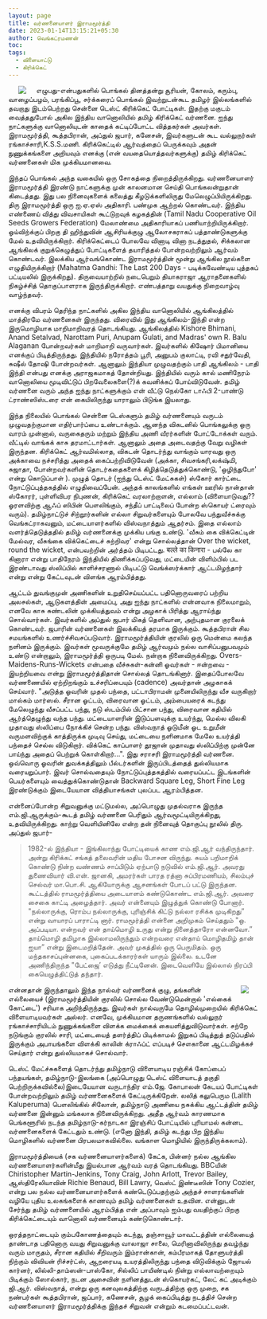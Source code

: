 ```yaml
---
layout: page
title: வர்ணனையாளர் இராமமூர்த்தி 
date: 2023-01-14T13:15:21+05:30
author: வெங்கட்ரமணன்
toc:
tags:
  - விளையாட்டு
  - கிரிக்கெட்
---
```


<img clear="none" align="left" hspace="20" src="/images/v_ramamurthy.jpg" > எழுபது-என்பதுகளில் பொங்கல் தினத்தன்று சூரியன், கோலம், கரும்பு, வாழைப்பழம், பரங்கிப்பூ, சர்க்கரைப் பொங்கல் இவற்றுடன்கூட தமிழர் இல்லங்களில் தவறாது இடம்பெற்றது சென்னை டெஸ்ட் கிரிக்கெட் போட்டிகள். இதற்கு மகுடம் வைத்ததுபோல் அகில இந்திய வானொலியில் தமிழ் கிரிக்கெட் வர்ணனை. ஐந்து நாட்களுக்கு வானொலியுடன் காதைக் கட்டிப்போட்ட வித்தகர்கள் அவர்கள். இராமமூர்த்தி, கூத்தபிரான், அப்துல் ஜபார், கனேசன், இவர்களுடன் கூட வல்லுநர்கள் ரங்காச்சாரி,K.S.S.மணி.  கிரிக்கெட்டில் ஆர்வத்தைப் பெருக்கவும் அதன் நுணுக்கங்களை அறியவும் எனக்கு (என் வயதையொத்தவர்களுக்கு) தமிழ் கிரிக்கெட் வர்ணனைகள் மிக முக்கியமானவை. 

இந்தப் பொங்கல் அந்த வகையில் ஒரு சோகத்தை நிறைத்திருக்கிறது. வர்ணனையாளர் இராமமூர்த்தி இரண்டு நாட்களுக்கு முன் காலனமான செய்தி பொங்கலன்றுதான் கிடைத்தது. இது பல நினைவுகளைக் கலைத்து கீழடுக்களிலிருது மேலெழுப்பியிருக்கிறது. திரு இராமமூர்த்தி ஒரு ஐ.ஏ.ஏஸ் அதிகாரி. பண்முக ஆற்றல் கொண்டவர். இந்திய எண்ணைய் வித்து விவசாயிகள் கூட்டுறவுக் கழகத்தின் (Tamil Nadu Cooperative Oil Seeds Growers Federation) மேலாண்மை அதிகாரியாகப் பணியாற்றியிருக்கிறார். ஓய்விற்க்குப் பிறகு தி ஹிந்துவின் ஆசிரியக்குழு ஆலோசகராகப் பத்தாண்டுகளுக்கு மேல் உதவியிருக்கிறார். கிரிக்கெட்டைப் போலவே வினாடி வினா நடத்துதல், சிக்கலான ஆங்கிலக் குறுக்கெழுத்துப் போட்டிகளைத் தயாரித்தல் போன்றவற்றிலும் ஆர்வம் கொண்டவர். இலக்கிய ஆர்வங்கொண்ட இராமமூர்த்தின் மூன்று ஆங்கில நூல்களை எழுதியிருக்கிறார் (Mahatma Gandhi: The Last 200 Days - படிக்கவேண்டிய புத்தகப் பட்டியலில் இருக்கிறது). திருவையாற்றில் நடைபெறும் தியாகராஜா ஆராதனைகளில் நிகழ்ச்சித் தொகுப்பாளராக இருந்திருக்கிறார்.  எண்பத்தாறு வயதுக்கு நிறைவாழ்வு வாழ்ந்தவர். 

எனக்கு விபரம் தெரிந்த நாட்களில் அகில இந்திய வானொலியில் ஆங்கிலத்தில் மாத்திரமே வர்ணனைகள் இருந்தது. விரைவில் இது ஆங்கிலம்-இந்தி என்ற இருமொழியாக மாறிமாறிவரத் தொடங்கியது. ஆங்கிலத்தில் Kishore Bhimani, Anand Setalvad, Narottam Puri, Anupam Gulati, and Madras' own R. Balu Alaganan போன்றவர்கள் மாறிமாறி வருவார்கள். இவர்களில் கிஷோர் பிமானியை எனக்குப் பிடித்திருந்தது. இந்தியில் நரோத்தம் பூரி, அனுபம் குலாட்டி, ரவி சதுர்வேதி, சுஷீல் தோஷி போன்றவர்கள். ஆனாலும் இந்தியா முழுவதற்கும் பாதி ஆங்கிலம் - பாதி இந்தி என்பது எனக்கு அராஜகமாகத் தோன்றியது. இந்தியில் வரும் கால் மணிநேரம் வானொலியை மூடிவிட்டுப் பிறவேலைகளை(?)க் கவனிக்கப் போய்விடுவேன். தமிழ் வர்ணனை வரும் அந்த ஐந்து நாட்களுக்கும் என் வீட்டு நெல்கோ டாஃபி 2-பாண்டு ட்ராண்ஸிஸ்டரை என் கையிலிருந்து யாராலும் பிடுங்க இயலாது. 

இந்த நிலையில் பொங்கல் சென்னை டெஸ்களும் தமிழ் வர்ணனையும் வருடம் முழுவதற்குமான எதிர்பார்ப்பை உண்டாக்கும்.  ஆனந்த விகடனில் பொங்கலுக்கு ஒரு வாரம் முன்னால், வருகைதரும் மற்றும் இந்திய அணி வீரர்களின் போட்டோக்கள் வரும். வீட்டில் வாங்கக் காசு தரமாட்டார்கள். ஆனாலும் அதை அடைவதற்கு வேறு வழிகள் இருந்தன. கிரிக்கெட் ஆர்வமில்லாத, விகடன் தொடர்ந்து வாங்கும் யாரவது ஒரு அக்காவை நச்சரித்து அதைக் கைப்பற்றிவிடுவேன் (அக்கா, சிவசங்கரி,லக்‌ஷ்மி, சுஜாதா, போன்றவர்களின் தொடர்கதைகளைக் கிழித்தெடுத்துக்கொண்டு, 'ஒழிந்துபோ' என்று கொடுப்பாள் ).  முழுத் தொடர் (ஐந்து டெஸ்ட் மேட்சுகள்) ஸ்கோர் கார்ட்டை நோட்டுப்புத்தகத்தில் எழுதிவைப்பேன்.  அந்தக் காலங்களில் எங்கள் ஊரில் நான்தான் ஸ்கோரர், புள்ளிவிபர நிபுணன், கிரிக்கெட் வரலாற்றாளன், எல்லாம் (விளையாடுவது?? ஓரளவிற்கு ஆஃப் ஸிபின் பௌலிங்கும், சந்தீப் பாட்டிலைப் போன்ற ஸ்கொயர் ட்ரைவும் வரும்).  தமிழ்நாட்டுச் சிற்றூர்களின் எல்லா சிறுவர்களையும் போலவே பந்துவீச்சுக்கு வெங்கட்ராகவனும், மட்டையாளர்களில் விஸ்வநாத்தும் ஆதர்சம்.  இதை எல்லாம் வளர்த்தெடுத்ததில் தமிழ் வர்ணனைக்கு முக்கிய பங்கு உண்டு.  'வீசும் கை விக்கெட்டின் மேல்வர, வீசுங்கை விக்கெட்டைச் சுற்றிவர' என்று சொல்லத்தான் Over the wicket, round the wicket, என்பவற்றின் அர்த்தம் பிடிபட்டது. बल्ले का किनारा - பல்லே கா கினாரா என்று பாதிநேரம் இந்தியில் திணிக்கப்படுவது, மட்டையின் விளிம்பில் பட இரண்டாவது ஸ்லிப்பில் காளிச்சரணால் பிடிபட்டு வெங்க்ஸர்க்கார் ஆட்டமிழந்தார் என்று என்று கேட்டவுடன் விளங்க ஆரம்பித்தது. 

ஆட்டம் துவங்குமுன் அணிகளின் உறுதிசெய்யப்பட்ட பதினொருவரைப் பற்றிய அலசல்கள், ஆடுகளத்தின் அமைப்பு, அது ஐந்து நாட்களில் என்னவாக நிலைமாறும், எனவே காசு சுண்டலின் முக்கியத்துவம் என்று அழகாக் பிரித்து ஆராய்ந்து சொல்வார்கள். இவர்களில் அப்துல் ஜபார் மிகத் தெளிவான, அற்புதமான குரலைக் கொண்டவர். ஜபாரின் வர்ணனைகள் இலக்கியத் தரமாக இருக்கும். கூத்தபிரான் சில சமயங்களில் உணர்ச்சிவசப்படுவார். இராமமூர்த்தியின் குரலில் ஒரு மென்மை கலந்த நளினம் இருக்கும்.  இவர்கள் மூவருக்குமே தமிழ் ஆர்வமும் நல்ல வாசிப்பனுபவமும் உண்டு என்றாலும், இராமமூர்த்தி ஒருபடி மேல். நன்றாக நினைவிருக்கிறது. Overs-Maidens-Runs-Wickets என்பதை வீச்சுகள்-கன்னி ஓவர்கள் - ஈன்றவை - இயற்றியவை என்று இராமமூர்த்திதான் சொல்லத் தொடங்கினார்.  இதைப்போலவே வர்ணணையில் ஏற்றிறங்கும் உச்சரிப்பையும் (cadence) அவர்தான் அழகாகக் செய்வார். "அடுத்த ஓவரின் முதல் பந்தை, பட்டாபிராமன் முனையிலிருந்து வீச வருகிறார் மால்கம் மார்ஸல்.  சீரான ஓட்டம், விரைவான ஓட்டம், அம்பையரைக் கடந்து மேலெழுந்து வீசப்பட்ட பந்து, நடு ஸ்டம்பில் பிட்சான பந்து, விரைவான கதியில் ஆர்த்தெழுந்து வந்த பந்து. மட்டையாளரின் இடுப்பளவுக்கு உயர்ந்து, மெல்ல விலகி முதாவது ஸ்லிப்பை நோக்கிச் சென்ற பந்து. விஸ்வநாத் ஓடுமீன் ஓட உறுமீன் வருமளவிற்குக் காத்திருக்க முடிவு செய்து, மட்டையை நளினமாக மேலே உயர்த்தி பந்தைச் செல்ல விடுகிறார். விக்கெட் காப்பாளர் தூஜான் முதாவது ஸ்லிப்பிற்கு முன்னே பாய்ந்து அதைப் பெற்றுக் கொள்கிறார்...".   இது சராசரி இராமமூர்த்தி வர்ணனை. ஒவ்வொரு ஓவரின் துவக்கத்திலும் பீல்டர்களின் இருப்பிடத்தைத் துல்லியமாக வரையறுப்பார். இவர் சொல்வதையும் நோட்டுப்புத்தகத்தில் வரையப்பட்ட இடங்களின் பெயர்களையும் வைத்துக்கொண்டுதான் Backward Square Leg, Short Fine Leg இரண்டுக்கும் இடையேயான வித்தியாசங்கள் புலப்பட ஆரம்பித்தன. 

என்னைப்போன்ற சிறுவனுக்கு மட்டுமல்ல, அப்பொழுது முதல்வராக இருந்த எம்.ஜி.ஆருக்கும்-கூடத் தமிழ் வர்ணனை பெரிதும் ஆர்வமூட்டியிருக்கிறது, உதவியிருக்கிறது. காற்று வெளியினிலே என்ற தன் நினைவுத் தொகுப்பு நூலில் திரு. அப்துல் ஜபார்-

> 1982-ல் இந்தியா - இங்கிலாந்து போட்டியைக் காண எம்.ஜி.ஆர் வந்திருந்தார். அன்று கிரிக்கட் சங்கத் தலைவரின் மதிய போசன விருந்து. சுயம் பறிமாறிக் கொண்டு நின்ற வண்ணம் சாப்பிடும் ஏற்பாடு நடுவில் எம்.ஜி.ஆர். அவரது துணைவியார் வி.என். ஜானகி, அமரர்கள் பாரத ரத்னா சுப்பிரமணியம், சிலம்புச் செல்வர் மா.பொ.சி. ஆகியோருக்கு ஆசனங்கள் போடப் பட்டு இருந்தன. கூட்டத்தில் ராமமூர்த்தியை அடையாளம் கண்டுகொண்ட எம்.ஜி.ஆர். அவரை சைகை காட்டி அழைத்தார். அவர் என்னையும் இழுத்துக் கொண்டு போனார். "நல்லாருக்கு, ரொம்ப நல்லாருக்கு, புரிஞ்சிக் கிட்டு நல்லா ரசிக்க முடிகிறது” என்று வாயாரப் பாராட்டி னார். ராமமூர்த்தி என்னை அறிமுகம் செய்ததும் "ஒ. அப்படியா. என்றவர் என் தாய்மொழி உருது என்று நினைத்தாரோ என்னவோ.” தாய்மொழி தமிழாக இல்லாமலிருந்தும் என்றவரை என்தாய் மொழிதமிழ் தான் ஐயா” என்று இடைமறித்தேன். அவர் முகத்தில் ஒரு பெருமிதம். ஒரு மந்தகாசப்புன்னகை, புகைப்படக்காரர்கள் யாரும் இல்லை. உடனே அணிந்திருந்த "பேட்ஜை’ எடுத்து நீட்டினேன். இடைவெளியே இல்லால் நிரப்பி கையெழுத்திட்டுத் தந்தார்.

<img clear="none" align="right" hspace="20" src="/images/kaatruveliyinilae.jpg" >என்னதான் இருந்தாலும் இந்த நால்வர் வர்ணனைக் குழு, தங்களின் எல்லையைச் (இராமமூர்த்தியின் குரலில் சொல்ல வேண்டுமென்றால் 'எல்கைக் கோட்டை') சரியாக அறிந்திருந்தது. இவர்கள் நால்வருமே தொழில்முறையில் கிரிக்கெட் விளையாடியவர்கள் அல்லர். எனவே, முக்கியமான தருணங்களில் வல்லுநர் ரங்காச்சாரியிடம் நுணுக்கங்களை விளக்க மைக்கைக் கையளித்துவிடுவார்கள். சற்றே நடுங்கும் குரலில் சாரி, மட்டையைத் தளர்த்திப் பிடிக்காமல் இறுகப் பிடித்துத் தடுப்பதில் இருக்கும் அபாயங்களை விளக்கி காலின் க்ராஃப்ட் எப்படிச் சௌகானை ஆட்டமிழக்கச் செய்தார் என்று துல்லியமாகச் சொல்வார். 

டெஸ்ட் மேட்ச்சுகளைத் தொடர்ந்து தமிழ்நாடு விளையாடிய ரஞ்சிக் கோப்பைப் பந்தயங்கள், தமிழ்நாடு-இலங்கை (அப்பொழுது டெஸ்ட் விளையாடத் தகுதி பெற்றிருக்கவில்லை)இடையேயான வருடாந்திர எம்.ஜே. கோபாலன் கேடயப் போட்டிகள் போன்றவற்றிலும் தமிழ் வர்ணனைகளைக் கேட்டிருக்கிறேன். லலித் கலுபெரும (Lalith Kaluperuma) பௌலிங்கில் சிலோன், தமிழ்நாடு அணியை நசுக்கிய ஆட்டத்தின் தமிழ் வர்ணனை இன்னும் மங்கலாக நினைவிருக்கிறது. அதீத ஆர்வம் காரணமாக பெங்களூரில் நடந்த தமிழ்நாடு-கர்நாடகா இரஞ்சிப் போட்டியில் புரியாமல் கன்னட வர்ணனைகளைக் கேட்டதும் உண்டு. (எனோ இந்தி, தமிழ் கடந்து பிற இந்திய மொழிகளில் வர்ணனை பிரபலமாகவில்லை. வங்காள மொழியில் இருந்திருக்கலாம்).

இராமமூர்த்தியைக் (சக வர்ணனையாளர்களைக்) கேட்க, பின்னர் நல்ல ஆங்கில வர்ணனையாளர்களின்மீது இயல்பான ஆர்வம் வரத் தொடங்கியது. BBCயின் Chiristopher Martin-Jenkins, Tony Craig, John Arlott, Trevor Bailey, ஆஸ்திரேலியாவின் Richie Benaud, Bill Lawry, வெஸ்ட் இண்டீஸின் Tony Cozier, என்று பல நல்ல வர்ணனையாளர்களைக் கண்டெடுப்பதற்கும் அந்தச் சாளரங்களின் வழியே புதிய உலகங்களைக் காணவும் தமிழ் வர்ணனைகள் உதவின. என்னுடன் சேர்ந்து தமிழ் வர்ணனையில் ஆரம்பித்த என் அப்பாவும் ஐம்பது வயதிற்குப் பிறகு கிரிக்கெட்டையும் வானொலி வர்ணனையும் கண்டுகொண்டார். 

ஒரத்தநாட்டையும் கும்பகோணத்தையும் கடந்து, தஞ்சாவூர் மாவட்டத்தின் எல்லையைத் தாண்டாத பதினொரு வயது சிறுவனுக்கு வாலாஜா சாலை, மெரினாவிலிருந்து தவழ்ந்து வரும் மாருதம், சீரான கதியில் சீறிவரும் இம்ரான்கான், கம்பீரமாகத் தோளுயர்த்தி நிற்கும் விவியன் ரிச்சர்ட்ஸ், ஆறரையடி உயரத்திலிருந்து பந்தை விடுவிக்கும் ஜோயல் கார்னர், லில்லி-தாம்ஸன்-பாஸ்கோ, சில்லிப் பாயிண்டில் நின்று எல்லாவற்றையும் பிடிக்கும் ஸோல்கார், நடன அசைவின் நளினத்துடன் ஸ்கொயர்கட், லேட் கட் அடிக்கும் ஜி.ஆர். விஸ்வநாத், என்று ஒரு கனவுலகத்திற்கு வருடத்திற்கு ஒரு முறை, சக நண்பர்கள் கூத்தபிரான், ஜப்பார், கணேசன், சூழக் கைப்பிடித்து நடத்திச் சென்ற வர்ணனையாளர் இராமமூர்த்திக்கு இந்தச் சிறுவன் என்றும் கடமைப்பட்டவன். 